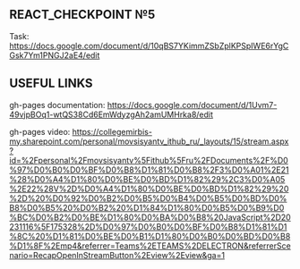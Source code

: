 ## REACT_CHECKPOINT №5

Task: https://docs.google.com/document/d/10qBS7YKimmZSbZplKPSpIWE6rYgCGsk7Ym1PNGJ2aE4/edit


## USEFUL LINKS

gh-pages documentation: https://docs.google.com/document/d/1Uvm7-49vjpBOq1-wtQS38Cd6EmWdyzgAh2amUMHrka8/edit

gh-pages video: https://collegemirbis-my.sharepoint.com/personal/movsisyantv_ithub_ru/_layouts/15/stream.aspx?id=%2Fpersonal%2Fmovsisyantv%5Fithub%5Fru%2FDocuments%2F%D0%97%D0%B0%D0%BF%D0%B8%D1%81%D0%B8%2F3%D0%A01%2E21%28%D0%A4%D1%80%D0%BE%D0%BD%D1%82%29%2C3%D0%A05%2E22%28V%2D%D0%A4%D1%80%D0%BE%D0%BD%D1%82%29%20%2D%20%D0%92%D0%B2%D0%B5%D0%B4%D0%B5%D0%BD%D0%B8%D0%B5%20%D0%B2%20%D1%84%D1%80%D0%B5%D0%B9%D0%BC%D0%B2%D0%BE%D1%80%D0%BA%D0%B8%20JavaScript%2D20231116%5F175328%2D%D0%97%D0%B0%D0%BF%D0%B8%D1%81%D1%8C%20%D1%81%D0%BE%D0%B1%D1%80%D0%B0%D0%BD%D0%B8%D1%8F%2Emp4&referrer=Teams%2ETEAMS%2DELECTRON&referrerScenario=RecapOpenInStreamButton%2Eview%2Eview&ga=1
